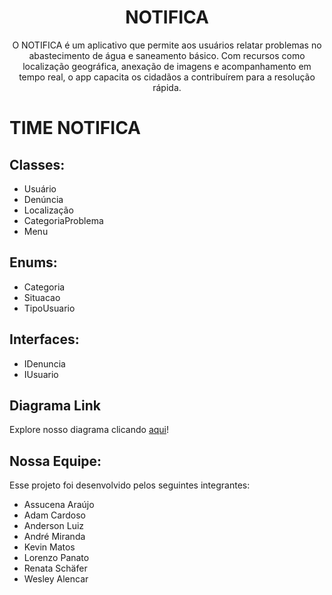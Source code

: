<h1 align="center"> NOTIFICA </h1>

<p align="center">
  O NOTIFICA é um aplicativo que permite aos usuários relatar problemas no abastecimento de água e saneamento básico. Com recursos como localização geográfica, anexação de imagens e acompanhamento em tempo real, o app capacita os cidadãos a contribuírem para a resolução rápida.<br/>
</p>

# TIME NOTIFICA

## Classes:

- Usuário
- Denúncia
- Localização
- CategoriaProblema
- Menu

## Enums:

- Categoria
- Situacao
- TipoUsuario

## Interfaces: 

- IDenuncia
- IUsuario

## Diagrama Link

Explore nosso diagrama clicando [aqui](https://lucid.app/lucidchart/5adf4b52-d0bf-42fa-be20-9cf1f0ab1121/edit?view_items=URV0b4~lnq6Z&invitationId=inv_7c44ca34-3e04-49e1-b59e-bd1d6714659d)!

## Nossa Equipe:

Esse projeto foi desenvolvido pelos seguintes integrantes:

- Assucena Araújo
- Adam Cardoso
- Anderson Luiz
- André Miranda
- Kevin Matos
- Lorenzo Panato
- Renata Schäfer
- Wesley Alencar